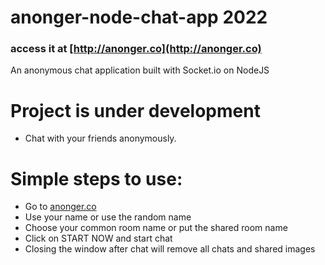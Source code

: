 # anonger-node-chat-app 2022

### access it at [http://anonger.co](http://anonger.co)

An anonymous chat application built with Socket.io on NodeJS

# Project is under development

- Chat with your friends anonymously.

# Simple steps to use:

- Go to [anonger.co](http://anonger.co)
- Use your name or use the random name
- Choose your common room name or put the shared room name
- Click on START NOW and start chat
- Closing the window after chat will remove all chats and shared images
